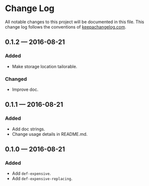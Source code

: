 # Change Log

All notable changes to this project will be documented in this file. This change log follows the conventions of [keepachangelog.com](http://keepachangelog.com/).

## 0.1.2 — 2016-08-21

### Added

- Make storage location tailorable.

### Changed

- Improve doc.


## 0.1.1 — 2016-08-21

### Added

- Add doc strings.
- Change usage details in README.md.

## 0.1.0 — 2016-08-21

### Added

- Add `def-expensive`.
- Add `def-expensive-replacing`.
